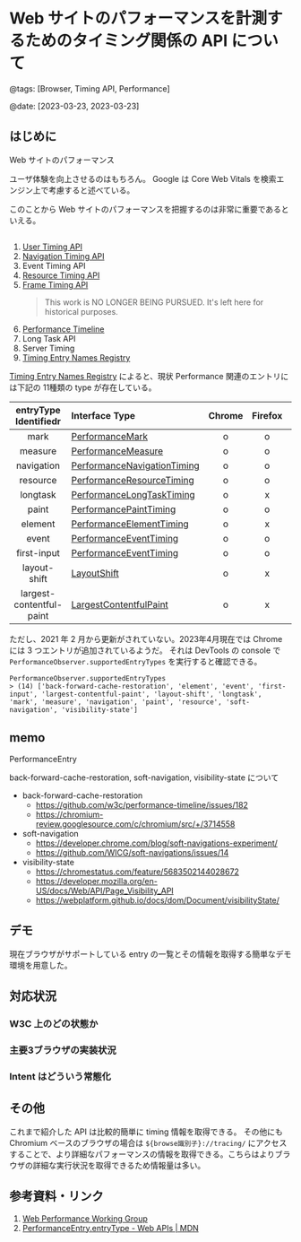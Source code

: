 # Web サイトのパフォーマンスを計測するためのタイミング関係の API について

@tags: [Browser, Timing API, Performance]

@date: [2023-03-23, 2023-03-23]

## はじめに

Web サイトのパフォーマンス

ユーザ体験を向上させるのはもちろん。
Google は Core Web Vitals を検索エンジン上で考慮すると述べている。

このことから Web サイトのパフォーマンスを把握するのは非常に重要であるといえる。

##

1. [User Timing API](https://www.w3.org/TR/user-timing/)
1. [Navigation Timing API](https://www.w3.org/TR/navigation-timing-2/)
1. Event Timing API
1. [Resource Timing API](https://www.w3.org/TR/resource-timing/)
1. [Frame Timing API](https://wicg.github.io/frame-timing/)
    > This work is NO LONGER BEING PURSUED. It's left here for historical purposes.
1. [Performance Timeline](https://www.w3.org/TR/performance-timeline/)
1. Long Task API
1. Server Timing
1. [Timing Entry Names Registry](https://w3c.github.io/timing-entrytypes-registry/)

 [Timing Entry Names Registry](https://w3c.github.io/timing-entrytypes-registry/) によると、現状 Performance 関連のエントリには下記の 11種類の type が存在している。

|entryType Identifiedr | Interface Type | Chrome | Firefox | Safari |
|:-:|:- | :-:|:-:|:-:|
| mark | [PerformanceMark](https://www.w3.org/TR/user-timing-2/#dom-performancemark) | o | o | o |
| measure | [PerformanceMeasure](https://www.w3.org/TR/user-timing-2/#dom-performancemeasure) | o | o | o |
| navigation | [PerformanceNavigationTiming](https://www.w3.org/TR/navigation-timing-2/#dom-performancenavigationtiming) | o | o | o |
| resource | [PerformanceResourceTiming](https://www.w3.org/TR/resource-timing-2/#dom-performanceresourcetiming) | o | o | o |
| longtask | [PerformanceLongTaskTiming](https://www.w3.org/TR/longtasks-1/#performancelongtasktiming) | o | x | x |
| paint | [PerformancePaintTiming](https://www.w3.org/TR/paint-timing/#performancepainttiming) | o | o | o |
| element | [PerformanceElementTiming](https://wicg.github.io/element-timing/#performanceelementtiming) | o | x | x |
| event | [PerformanceEventTiming](https://www.w3.org/TR/event-timing/#performanceeventtiming) | o | o | x |
| first-input | [PerformanceEventTiming](https://www.w3.org/TR/event-timing/#performanceeventtiming) | o | o | x |
| layout-shift | [LayoutShift](https://wicg.github.io/layout-instability/#layoutshift) | o | x | x |
| largest-contentful-paint | [LargestContentfulPaint](https://www.w3.org/TR/largest-contentful-paint/#largestcontentfulpaint) | o | x | x |

ただし、2021 年 2 月から更新がされていない。2023年4月現在では Chrome には 3 つエントリが追加されているようだ。
それは DevTools の console で `PerformanceObserver.supportedEntryTypes` を実行すると確認できる。

```
PerformanceObserver.supportedEntryTypes
> (14) ['back-forward-cache-restoration', 'element', 'event', 'first-input', 'largest-contentful-paint', 'layout-shift', 'longtask', 'mark', 'measure', 'navigation', 'paint', 'resource', 'soft-navigation', 'visibility-state']
```

## memo

PerformanceEntry

back-forward-cache-restoration, soft-navigation, visibility-state について


- back-forward-cache-restoration
    - https://github.com/w3c/performance-timeline/issues/182
    - https://chromium-review.googlesource.com/c/chromium/src/+/3714558
- soft-navigation
    - https://developer.chrome.com/blog/soft-navigations-experiment/
    - https://github.com/WICG/soft-navigations/issues/14
- visibility-state
    - https://chromestatus.com/feature/5683502144028672
    - https://developer.mozilla.org/en-US/docs/Web/API/Page_Visibility_API
    - https://webplatform.github.io/docs/dom/Document/visibilityState/

## デモ

現在ブラウザがサポートしている entry の一覧とその情報を取得する簡単なデモ環境を用意した。

## 対応状況

### W3C 上のどの状態か

### 主要3ブラウザの実装状況

### Intent はどういう常態化

## その他

これまで紹介した API は比較的簡単に timing 情報を取得できる。
その他にも Chromium ベースのブラウザの場合は `${browse識別子}://tracing/` にアクセスすることで、より詳細なパフォーマンスの情報を取得できる。こちらはよりブラウザの詳細な実行状況を取得できるため情報量は多い。

## 参考資料・リンク

1. [Web Performance Working Group](https://www.w3.org/webperf/)
2. [PerformanceEntry.entryType - Web APIs | MDN](https://developer.mozilla.org/en-US/docs/Web/API/PerformanceEntry/entryType)
